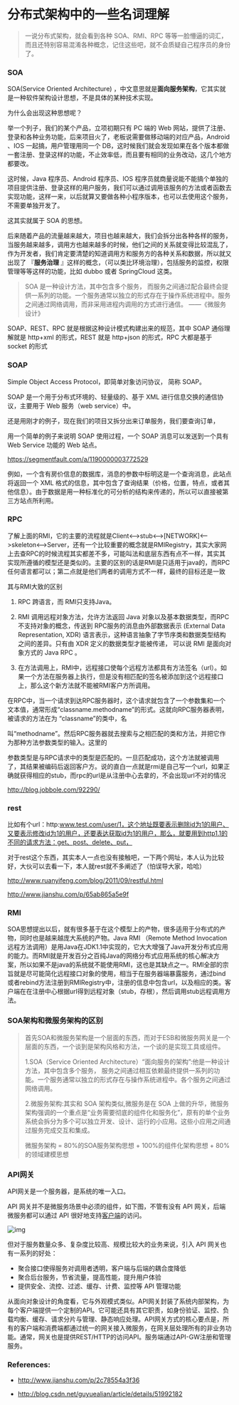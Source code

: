 # 分布式架构中的一些名词理解

> 一说分布式架构，就会看到各种 SOA、RMI、RPC 等等一脸懵逼的词汇，而且还特别容易混淆各种概念，记住这些吧，就不会质疑自己程序员的身份了。

### SOA

SOA(Service Oriented Architecture) ，中文意思就是**面向服务架构**，它其实就是一种软件架构设计思想，不是具体的某种技术实现。

为什么会出现这种思想呢？

举一个列子，我们的某个产品，立项初期只有 PC 端的 Web 网站，提供了注册、登录和各种业务功能，后来项目火了，老板说需要做移动端的对应产品，Android 、IOS 一起搞，用户管理用同一个 DB，这时候我们就会发现如果在各个版本都做一套注册、登录这样的功能，不止效率低，而且要有相同的业务改动，这几个地方都要改。

这时候，Java 程序员、Android 程序员、IOS 程序员就商量说能不能搞个单独的项目提供注册、登录这样的用户服务，我们可以通过调用该服务的方法或者函数去实现功能，这样一来，以后就算又要做各种小程序版本，也可以去使用这个服务，不需要单独开发了。

这其实就属于 SOA 的思想。

后来随着产品的流量越来越大，项目也越来越大，我们会拆分出各种各样的服务，当服务越来越多，调用方也越来越多的时候，他们之间的关系就变得比较混乱了，作为开发者，我们肯定要清楚的知道调用方和服务方的各种关系和数据，所以就又出现了 『**服务治理** 』这样的概念，（可以类比环境治理），包括服务的监控，权限管理等等这样的功能，比如  dubbo 或者 SpringCloud 这类。



> SOA 是一种设计方法，其中包含多个服务， 而服务之间通过配合最终会提供一系列的功能。一个服务通常以独立的形式存在于操作系统进程中。服务之间通过网络调用，而非采用进程内调用的方式进行通信。   ——《微服务设计》



SOAP、REST、RPC 就是根据这种设计模式构建出来的规范，其中 SOAP 通俗理解就是 http+xml 的形式，REST 就是 http+json 的形式，RPC 大都是基于 socket 的形式



### SOAP

Simple Object Access Protocol，即简单对象访问协议， 简称 SOAP。

SOAP 是一个用于分布式环境的、轻量级的、基于 XML 进行信息交换的通信协议，主要用于 Web 服务（web service）中。

还是用刚才的例子，现在我们的项目又拆分出来订单服务，我们要查询订单，

用一个简单的例子来说明 SOAP 使用过程，一个 SOAP 消息可以发送到一个具有 Web Service 功能的 Web 站点。

https://segmentfault.com/a/1190000003772529

例如，一个含有房价信息的数据库，消息的参数中标明这是一个查询消息，此站点将返回一个 XML 格式的信息，其中包含了查询结果（价格，位置，特点，或者其他信息）。由于数据是用一种标准化的可分析的结构来传递的，所以可以直接被第三方站点所利用。



### RPC

了解上面的RMI，它的主要的流程就是Client<-->stub<-->[NETWORK]<-->skeleton<-->Server，还有一个比较重要的概念就是RMIRegistry，其实大家网上去查RPC的时候流程其实都差不多，可能叫法和底层东西有点不一样，其实其实现所遵循的模型还是类似的。主要的区别的话是RMI是只适用于java的，而RPC任何语言都可以；第二点就是他们两者的调用方式不一样，最终的目标还是一致



其与RMI大致的区别

1. RPC 跨语言，而 RMI只支持Java。

2. RMI 调用远程对象方法，允许方法返回 Java 对象以及基本数据类型，而RPC 不支持对象的概念，传送到 RPC服务的消息由外部数据表示 (External Data Representation, XDR) 语言表示，这种语言抽象了字节序类和数据类型结构之间的差异。只有由 XDR 定义的数据类型才能被传递， 可以说 RMI 是面向对象方式的 Java RPC 。

3. 在方法调用上，RMI中，远程接口使每个远程方法都具有方法签名（url）。如果一个方法在服务器上执行，但是没有相匹配的签名被添加到这个远程接口上，那么这个新方法就不能被RMI客户方所调用。

在RPC中，当一个请求到达RPC服务器时，这个请求就包含了一个参数集和一个文本值，通常形成“classname.methodname”的形式。这就向RPC服务器表明，被请求的方法在为 “classname”的类中，名

叫“methodname”。然后RPC服务器就去搜索与之相匹配的类和方法，并把它作为那种方法参数类型的输入。这里的

参数类型是与RPC请求中的类型是匹配的。一旦匹配成功，这个方法就被调用了，其结果被编码后返回客户方。说的直白一点就是rmi是自己写一个url，如果正确就获得相应的stub，而rpc的url是从注册中心去拿的，不会出现url不对的情况

http://blog.jobbole.com/92290/



### rest

比如有个url：http:www.test.com/user/1，这个地址既要表示删除id为1的用户、又要表示修改id为1的用户，还要表达获取id为1的用户，那么，就要用到http1.1的不同的请求方法：get、post、delete、put，

对于rest这个东西，其实本人一点也没有接触吧，一下两个网址，本人认为比较好，大伙可以去看一下，本人就rest就不多阐述了（怕误导大家，哈哈）

http://www.ruanyifeng.com/blog/2011/09/restful.html

http://www.jianshu.com/p/65ab865a5e9f



### RMI

SOA思想提出以后，就有很多基于在这个模型上的产物，很多适用于分布式的产物，同时也是越来越庞大系统的产物。Java RMI （Remote Method Invocation 远程方法调用）是用Java在JDK1.1中实现的，它大大增强了Java开发分布式应用的能力。而RMI就是开发百分之百纯Java的网络分布式应用系统的核心解决方案，所以如果不是java的系统就不能使用RMI，这也是其缺点之一。RMI全部的宗旨就是尽可能简化远程接口对象的使用，相当于在服务器端暴露服务，通过bind或者rebind方法注册到RMIRegistry中，注册的信息中包含url，以及相应的类。客户端在在注册中心根据url得到远程对象（stub，存根），然后调用stub远程调用方法。





### SOA架构和微服务架构的区别

> 首先SOA和微服务架构是一个层面的东西，而对于ESB和微服务网关是一个层面的东西，一个谈到是架构风格和方法，一个谈的是实现工具或组件。
>
>  1.SOA（Service Oriented Architecture）“面向服务的架构”:他是一种设计方法，其中包含多个服务， 服务之间通过相互依赖最终提供一系列的功能。一个服务通常以独立的形式存在与操作系统进程中。各个服务之间通过网络调用。
>
>  2.微服务架构:其实和 SOA 架构类似,微服务是在 SOA 上做的升华，微服务架构强调的一个重点是“业务需要彻底的组件化和服务化”，原有的单个业务系统会拆分为多个可以独立开发、设计、运行的小应用。这些小应用之间通过服务完成交互和集成。
>
>  微服务架构 = 80%的SOA服务架构思想 + 100%的组件化架构思想 + 80%的领域建模思想



### API网关

API网关是一个服务器，是系统的唯一入口。

API 网关并不是微服务场景中必须的组件，如下图，不管有没有 API 网关，后端微服务都可以通过 API 很好地支持[客户端](https://www.zhihu.com/search?q=客户端&search_source=Entity&hybrid_search_source=Entity&hybrid_search_extra={"sourceType"%3A"answer"%2C"sourceId"%3A578705309})的访问。



![img](https://pica.zhimg.com/80/v2-0903a05306217b52effca6ebb80b45ea_1440w.jpg?source=1940ef5c)

但对于服务数量众多、复杂度比较高、规模比较大的业务来说，引入 API 网关也有一系列的好处：

- 聚合接口使得服务对调用者透明，客户端与后端的耦合度降低
- 聚合后台服务，节省流量，提高性能，提升用户体验
- 提供安全、流控、过滤、缓存、计费、监控等 API 管理功能



从面向对象设计的角度看，它与外观模式类似。API网关封装了系统内部架构，为每个客户端提供一个定制的API。它可能还具有其它职责，如身份验证、监控、负载均衡、缓存、请求分片与管理、静态响应处理。API网关方式的核心要点是，所有的客户端和消费端都通过统一的网关接入微服务，在网关层处理所有的非业务功能。通常，网关也是提供REST/HTTP的访问API。服务端通过API-GW注册和管理服务。

### References:

- http://www.jianshu.com/p/2c78554a3f36

- http://blog.csdn.net/guyuealian/article/details/51992182